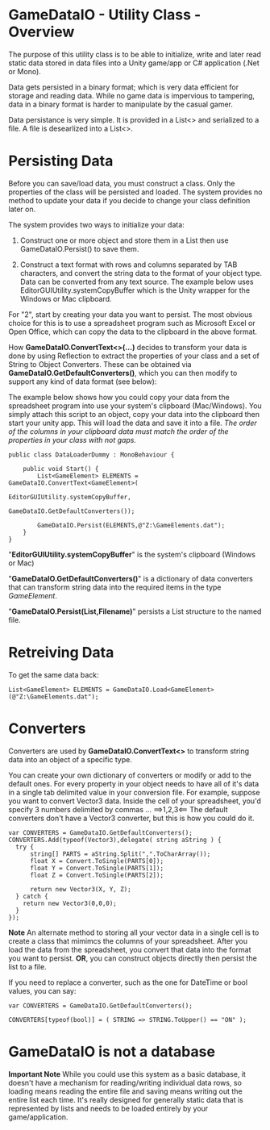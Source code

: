 # GameDataIO - Utility Class - Overview

The purpose of this utility class is to be able to initialize, write and later read static data stored in data files into a Unity game/app or C# application (.Net or Mono).  

Data gets persisted in a binary format; which is very data efficient for storage and reading data. While no game data is impervious to tampering, data in a binary format is harder to manipulate by the casual gamer.

Data persistance is very simple.  It is provided in a List<> and serialized to a file.  A file is desearlized into a List<>.

# Persisting Data

Before you can save/load data, you must construct a class.  Only the properties of the class will be persisted and loaded.  The system provides no method to update your data if you decide to change your class definition later on.

The system provides two ways to initialize your data:

1. Construct one or more object and store them in a List<T> then use GameDataIO.Persist() to save them.

2. Construct a text format with rows and columns separated by TAB characters, and convert the string data to the format of your object type.  Data can be converted from any text source.  The example below uses EditorGUIUtility.systemCopyBuffer which is the Unity wrapper for the Windows or Mac clipboard.

For "2", start by creating your data you want to persist.  The most obvious choice for this is to use a spreadsheet program such as Microsoft Excel or Open Office, which can copy the data to the clipboard in the above format.

How **GameDataIO.ConvertText<>(...)** decides to transform your data is done by using Reflection to extract the properties of your class and a set of String to Object Converters.  These can be obtained via **GameDataIO.GetDefaultConverters()**, which you can then modify to support any kind of data format (see below):

The example below shows how you could copy your data from the spreadsheet program into use your system's clipboard (Mac/Windows).  You simply attach this script to an object, copy your data into the clipboard then start your unity app.  This will load the data and save it into a file.  *The order of the columns in your clipboard data must match the order of the properties in your class with not gaps.*

    public class DataLoaderDummy : MonoBehaviour {

        public void Start() {
            List<GameElement> ELEMENTS = GameDataIO.ConvertText<GameElement>(
                                              EditorGUIUtility.systemCopyBuffer, 
                                              GameDataIO.GetDefaultConverters());   
                                              
            GameDataIO.Persist(ELEMENTS,@"Z:\GameElements.dat");
        }
    }

"**EditorGUIUtility.systemCopyBuffer**" is the system's clipboard (Windows or Mac)

"**GameDataIO.GetDefaultConverters()**" is a dictionary of data converters that can transform string data into the required items in the type *GameElement*.  

"**GameDataIO.Persist(List,Filename)**" persists a List<T> structure to the named file.

# Retreiving Data

To get the same data back:

    List<GameElement> ELEMENTS = GameDataIO.Load<GameElement>(@"Z:\GameElements.dat");
    
# Converters

Converters are used by **GameDataIO.ConvertText<>** to transform string data into an object of a specific type.

You can create your own dictionary of converters or modify or add to the default ones.  For every property in your object needs to have all of it's data in a single tab delimited value in your conversion file.  For example, suppose you want to convert Vector3 data.  Inside the cell of your spreadsheet, you'd specify 3 numbers delimited by commas ... ==>1,2,3<== The default converters don't have a Vector3 converter, but this is how you could do it.

    var CONVERTERS = GameDataIO.GetDefaultConverters();
    CONVERTERS.Add(typeof(Vector3),delegate( string aString ) {
      try {
          string[] PARTS = aString.Split(",".ToCharArray());
          float X = Convert.ToSingle(PARTS[0]);
          float Y = Convert.ToSingle(PARTS[1]);
          float Z = Convert.ToSingle(PARTS[2]);

          return new Vector3(X, Y, Z);
      } catch {
        return new Vector3(0,0,0);
      }
    });

**Note** An alternate method to storing all your vector data in a single cell is to create a class that mimimcs the columns of your spreadsheet.  After you load the data from the spreadsheet, you convert that data into the format you want to persist.  **OR**, you can construct objects directly then persist the list to a file.

If you need to replace a converter, such as the one for DateTime or bool values, you can say:

    var CONVERTERS = GameDataIO.GetDefaultConverters();
    
    CONVERTERS[typeof(bool)] = ( STRING => STRING.ToUpper() == "ON" );
    
# GameDataIO is not a database

**Important Note** While you could use this system as a basic database, it doesn't have a mechanism for reading/writing individual data rows, so loading means reading the entire file and saving means writing out the entire list each time.  It's really designed for generally static data that is represented by lists and needs to be loaded entirely by your game/application.

